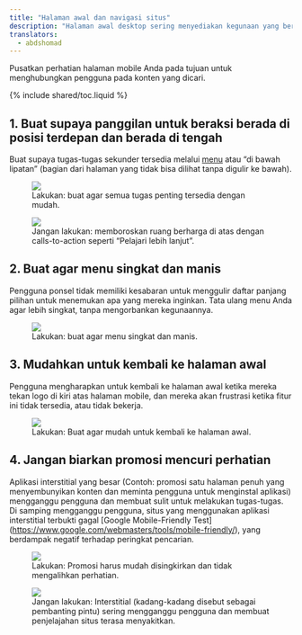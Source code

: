 ```yaml
---
title: "Halaman awal dan navigasi situs"
description: "Halaman awal desktop sering menyediakan kegunaan yang berbeda-beda, akan tetapi halaman mobile harus fokus pada tujuan untuk menghubungkan pengguna pada konten yang dicari."
translators:
  - abdshomad
---
```


<p class="intro">
Pusatkan perhatian halaman mobile Anda pada tujuan untuk menghubungkan pengguna pada konten yang dicari.
</p>

{% include shared/toc.liquid %}

## 1. Buat supaya panggilan untuk beraksi berada di posisi terdepan dan berada di tengah

Buat supaya tugas-tugas sekunder tersedia melalui [menu](/web/fundamentals/design-and-ui/responsive/) atau “di bawah lipatan” 
(bagian dari halaman yang tidak bisa dilihat tanpa digulir ke bawah).

<div class="mdl-grid">
  <figure class="mdl-cell mdl-cell--6-col">
    <img src="images/hpnav-cta-good.png">
    <figcaption class="wf-figcaption-good">Lakukan: buat agar semua tugas penting tersedia dengan mudah.</figcaption>
  </figure>
  <figure class="mdl-cell mdl-cell--6-col">
    <img src="images/hpnav-cta-bad.png">
    <figcaption class="wf-figcaption-bad">Jangan lakukan: memboroskan ruang berharga di atas dengan calls-to-action seperti “Pelajari lebih lanjut”.</figcaption>
  </figure>
</div>

## 2. Buat agar menu singkat dan manis

Pengguna ponsel tidak memiliki kesabaran untuk menggulir daftar panjang pilihan untuk menemukan apa yang mereka inginkan. Tata ulang menu Anda agar lebih singkat, tanpa mengorbankan kegunaannya.

<div class="mdl-grid">
  <figure class="mdl-cell mdl-cell--6-col">
    <img src="images/hpnav-menus-good.png">
    <figcaption class="wf-figcaption-good">Lakukan: buat agar menu singkat dan manis.</figcaption>
  </figure>
</div>

## 3. Mudahkan untuk kembali ke halaman awal

Pengguna mengharapkan untuk kembali ke halaman awal ketika mereka tekan logo di kiri atas halaman mobile, dan mereka akan frustrasi ketika fitur ini tidak tersedia, atau tidak bekerja. 

<div class="mdl-grid">
  <figure class="mdl-cell mdl-cell--6-col">
    <img src="images/hpnav-hp-good.png">
    <figcaption class="wf-figcaption-good">Lakukan: Buat agar mudah untuk kembali ke halaman awal.</figcaption>
  </figure>
</div>

## 4. Jangan biarkan promosi mencuri perhatian 

Aplikasi interstitial yang besar (Contoh: promosi satu halaman penuh yang menyembunyikan konten dan meminta pengguna untuk menginstal aplikasi) mengganggu pengguna dan membuat sulit untuk melakukan tugas-tugas. Di samping mengganggu pengguna, situs yang menggunakan aplikasi interstitial terbukti gagal [Google Mobile-Friendly Test] (https://www.google.com/webmasters/tools/mobile-friendly/), yang berdampak negatif terhadap peringkat pencarian. 

<div class="mdl-grid">
  <figure class="mdl-cell mdl-cell--6-col">
    <img src="images/hpnav-promo-good.png">
    <figcaption class="wf-figcaption-good">Lakukan: Promosi harus mudah disingkirkan dan tidak mengalihkan perhatian.</figcaption>
  </figure>
  <figure class="mdl-cell mdl-cell--6-col">
    <img src="images/hpnav-promo-bad.png">
    <figcaption class="wf-figcaption-bad">Jangan lakukan: Interstitial (kadang-kadang disebut sebagai pembanting pintu) sering mengganggu pengguna dan membuat penjelajahan situs terasa menyakitkan.</figcaption>
  </figure>
</div>
